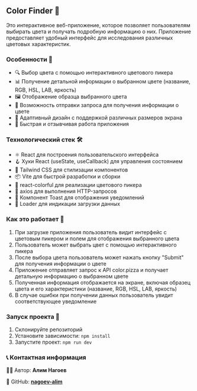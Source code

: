 ## Color Finder 🎨

Это интерактивное веб-приложение, которое позволяет пользователям выбирать цвета и получать подробную информацию о них. Приложение предоставляет удобный интерфейс для исследования различных цветовых характеристик.

### Особенности 🌟

- 🔍 Выбор цвета с помощью интерактивного цветового пикера
- 📊 Получение детальной информации о выбранном цвете (название, RGB, HSL, LAB, яркость)
- 🖼️ Отображение образца выбранного цвета
- 💾 Возможность отправки запроса для получения информации о цвете
- 📱 Адаптивный дизайн с поддержкой различных размеров экрана
- 🚀 Быстрая и отзывчивая работа приложения

### Технологический стек 🛠️

- ⚛️ React для построения пользовательского интерфейса
- 🪝 Хуки React (useState, useCallback) для управления состоянием
- 🎨 Tailwind CSS для стилизации компонентов
- 📦 Vite для быстрой разработки и сборки
- 🌈 react-colorful для реализации цветового пикера
- 🔄 axios для выполнения HTTP-запросов
- 🍞 Компонент Toast для отображения уведомлений
- 🔄 Loader для индикации загрузки данных

### Как это работает 📝

1. При загрузке приложения пользователь видит интерфейс с цветовым пикером и полем для отображения выбранного цвета
2. Пользователь может выбрать цвет с помощью интерактивного пикера
3. После выбора цвета пользователь может нажать кнопку "Submit" для получения информации о цвете
4. Приложение отправляет запрос к API color.pizza и получает детальную информацию о выбранном цвете
5. Полученная информация отображается на экране, включая образец цвета и его характеристики (название, RGB, HSL, LAB, яркость)
6. В случае ошибки при получении данных пользователь увидит соответствующее уведомление

### Запуск проекта 🚀

1. Склонируйте репозиторий
2. Установите зависимости: `npm install`
3. Запустите проект: `npm run dev`

### 📞 Контактная информация

👨‍💻 Автор: **Алим Нагоев**

🐙 GitHub: **[nagoev-alim](https://github.com/nagoev-alim)**
